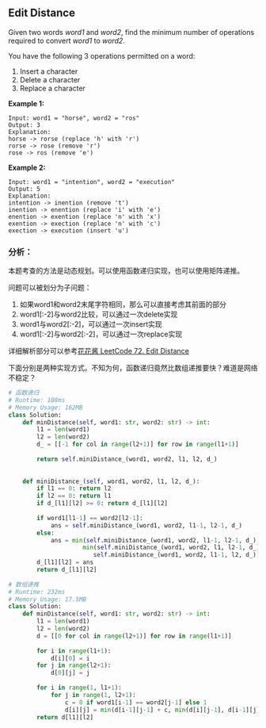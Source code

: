 ## Edit Distance

Given two words *word1* and *word2*, find the minimum number of operations required to convert *word1* to *word2*.

You have the following 3 operations permitted on a word:

1. Insert a character
2. Delete a character
3. Replace a character

**Example 1:**

```
Input: word1 = "horse", word2 = "ros"
Output: 3
Explanation: 
horse -> rorse (replace 'h' with 'r')
rorse -> rose (remove 'r')
rose -> ros (remove 'e')
```

**Example 2:**

```
Input: word1 = "intention", word2 = "execution"
Output: 5
Explanation: 
intention -> inention (remove 't')
inention -> enention (replace 'i' with 'e')
enention -> exention (replace 'n' with 'x')
exention -> exection (replace 'n' with 'c')
exection -> execution (insert 'u')
```

### **分析：**

本题考查的方法是动态规划。可以使用函数递归实现，也可以使用矩阵递推。

问题可以被划分为子问题：

1. 如果word1和word2末尾字符相同，那么可以直接考虑其前面的部分
2. word1[:-2]与word2比较，可以通过一次delete实现
3. word1与word2[:-2]，可以通过一次insert实现
4. word1[:-2]与word2[:-2]，可以通过一次replace实现

详细解析部分可以参考[花花酱 LeetCode 72. Edit Distance](https://www.youtube.com/watch?v=Q4i_rqON2-E)

下面分别是两种实现方式。不知为何，函数递归竟然比数组递推要快？难道是网络不稳定？

```python
# 函数递归
# Runtime: 108ms
# Memory Usage: 162MB
class Solution:
    def minDistance(self, word1: str, word2: str) -> int:
        l1 = len(word1)
        l2 = len(word2)
        d_ = [[-1 for col in range(l2+1)] for row in range(l1+1)]
        
        return self.miniDistance_(word1, word2, l1, l2, d_)
        
        
    def miniDistance_(self, word1, word2, l1, l2, d_):
        if l1 == 0: return l2
        if l2 == 0: return l1
        if d_[l1][l2] >= 0: return d_[l1][l2]
        
        if word1[l1-1] == word2[l2-1]:
            ans = self.miniDistance_(word1, word2, l1-1, l2-1, d_)
        else:
            ans = min(self.miniDistance_(word1, word2, l1-1, l2-1, d_),
                     min(self.miniDistance_(word1, word2, l1, l2-1, d_),
                        self.miniDistance_(word1, word2, l1-1, l2, d_))) + 1
        d_[l1][l2] = ans
        return d_[l1][l2]
    
# 数组递推
# Runtime: 232ms
# Memory Usage: 17.5MB
class Solution:
    def minDistance(self, word1: str, word2: str) -> int:
        l1 = len(word1)
        l2 = len(word2)
        d = [[0 for col in range(l2+1)] for row in range(l1+1)]
        
        for i in range(l1+1):
            d[i][0] = i
        for j in range(l2+1):
            d[0][j] = j
            
        for i in range(1, l1+1):
            for j in range(1, l2+1):
                c = 0 if word1[i-1] == word2[j-1] else 1
                d[i][j] = min(d[i-1][j-1] + c, min(d[i][j-1], d[i-1][j]) + 1)
        return d[l1][l2]
```

